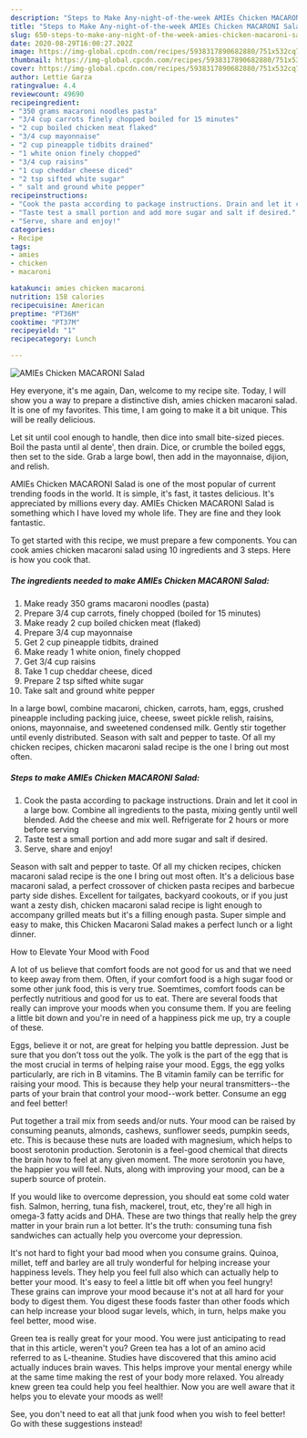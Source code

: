 ```yaml
---
description: "Steps to Make Any-night-of-the-week AMIEs Chicken MACARONI Salad"
title: "Steps to Make Any-night-of-the-week AMIEs Chicken MACARONI Salad"
slug: 650-steps-to-make-any-night-of-the-week-amies-chicken-macaroni-salad
date: 2020-08-29T16:00:27.202Z
image: https://img-global.cpcdn.com/recipes/5938317890682880/751x532cq70/amies-chicken-macaroni-salad-recipe-main-photo.jpg
thumbnail: https://img-global.cpcdn.com/recipes/5938317890682880/751x532cq70/amies-chicken-macaroni-salad-recipe-main-photo.jpg
cover: https://img-global.cpcdn.com/recipes/5938317890682880/751x532cq70/amies-chicken-macaroni-salad-recipe-main-photo.jpg
author: Lettie Garza
ratingvalue: 4.4
reviewcount: 49690
recipeingredient:
- "350 grams macaroni noodles pasta"
- "3/4 cup carrots finely chopped boiled for 15 minutes"
- "2 cup boiled chicken meat flaked"
- "3/4 cup mayonnaise"
- "2 cup pineapple tidbits drained"
- "1 white onion finely chopped"
- "3/4 cup raisins"
- "1 cup cheddar cheese diced"
- "2 tsp sifted white sugar"
- " salt and ground white pepper"
recipeinstructions:
- "Cook the pasta according to package instructions. Drain and let it cool in a large bow. Combine all ingredients to the pasta, mixing gently until well blended. Add the cheese and mix well. Refrigerate for 2 hours or more before serving"
- "Taste test a small portion and add more sugar and salt if desired."
- "Serve, share and enjoy!"
categories:
- Recipe
tags:
- amies
- chicken
- macaroni

katakunci: amies chicken macaroni 
nutrition: 158 calories
recipecuisine: American
preptime: "PT36M"
cooktime: "PT37M"
recipeyield: "1"
recipecategory: Lunch

---
```



![AMIEs Chicken MACARONI Salad](https://img-global.cpcdn.com/recipes/5938317890682880/751x532cq70/amies-chicken-macaroni-salad-recipe-main-photo.jpg)

Hey everyone, it's me again, Dan, welcome to my recipe site. Today, I will show you a way to prepare a distinctive dish, amies chicken macaroni salad. It is one of my favorites. This time, I am going to make it a bit unique. This will be really delicious.

Let sit until cool enough to handle, then dice into small bite-sized pieces. Boil the pasta until al dente&#39;, then drain. Dice, or crumble the boiled eggs, then set to the side. Grab a large bowl, then add in the mayonnaise, dijion, and relish.

AMIEs Chicken MACARONI Salad is one of the most popular of current trending foods in the world. It is simple, it's fast, it tastes delicious. It's appreciated by millions every day. AMIEs Chicken MACARONI Salad is something which I have loved my whole life. They are fine and they look fantastic.


To get started with this recipe, we must prepare a few components. You can cook amies chicken macaroni salad using 10 ingredients and 3 steps. Here is how you cook that.

<!--inarticleads1-->

##### The ingredients needed to make AMIEs Chicken MACARONI Salad:

1. Make ready 350 grams macaroni noodles (pasta)
1. Prepare 3/4 cup carrots, finely chopped (boiled for 15 minutes)
1. Make ready 2 cup boiled chicken meat (flaked)
1. Prepare 3/4 cup mayonnaise
1. Get 2 cup pineapple tidbits, drained
1. Make ready 1 white onion, finely chopped
1. Get 3/4 cup raisins
1. Take 1 cup cheddar cheese, diced
1. Prepare 2 tsp sifted white sugar
1. Take  salt and ground white pepper


In a large bowl, combine macaroni, chicken, carrots, ham, eggs, crushed pineapple including packing juice, cheese, sweet pickle relish, raisins, onions, mayonnaise, and sweetened condensed milk. Gently stir together until evenly distributed. Season with salt and pepper to taste. Of all my chicken recipes, chicken macaroni salad recipe is the one I bring out most often. 

<!--inarticleads2-->

##### Steps to make AMIEs Chicken MACARONI Salad:

1. Cook the pasta according to package instructions. Drain and let it cool in a large bow. Combine all ingredients to the pasta, mixing gently until well blended. Add the cheese and mix well. Refrigerate for 2 hours or more before serving
1. Taste test a small portion and add more sugar and salt if desired.
1. Serve, share and enjoy!


Season with salt and pepper to taste. Of all my chicken recipes, chicken macaroni salad recipe is the one I bring out most often. It&#39;s a delicious base macaroni salad, a perfect crossover of chicken pasta recipes and barbecue party side dishes. Excellent for tailgates, backyard cookouts, or if you just want a zesty dish, chicken macaroni salad recipe is light enough to accompany grilled meats but it&#39;s a filling enough pasta. Super simple and easy to make, this Chicken Macaroni Salad makes a perfect lunch or a light dinner. 

How to Elevate Your Mood with Food


A lot of us believe that comfort foods are not good for us and that we need to keep away from them. Often, if your comfort food is a high sugar food or some other junk food, this is very true. Soemtimes, comfort foods can be perfectly nutritious and good for us to eat. There are several foods that really can improve your moods when you consume them. If you are feeling a little bit down and you're in need of a happiness pick me up, try a couple of these.

Eggs, believe it or not, are great for helping you battle depression. Just be sure that you don't toss out the yolk. The yolk is the part of the egg that is the most crucial in terms of helping raise your mood. Eggs, the egg yolks particularly, are rich in B vitamins. The B vitamin family can be terrific for raising your mood. This is because they help your neural transmitters--the parts of your brain that control your mood--work better. Consume an egg and feel better!

Put together a trail mix from seeds and/or nuts. Your mood can be raised by consuming peanuts, almonds, cashews, sunflower seeds, pumpkin seeds, etc. This is because these nuts are loaded with magnesium, which helps to boost serotonin production. Serotonin is a feel-good chemical that directs the brain how to feel at any given moment. The more serotonin you have, the happier you will feel. Nuts, along with improving your mood, can be a superb source of protein.

If you would like to overcome depression, you should eat some cold water fish. Salmon, herring, tuna fish, mackerel, trout, etc, they're all high in omega-3 fatty acids and DHA. These are two things that really help the grey matter in your brain run a lot better. It's the truth: consuming tuna fish sandwiches can actually help you overcome your depression. 

It's not hard to fight your bad mood when you consume grains. Quinoa, millet, teff and barley are all truly wonderful for helping increase your happiness levels. They help you feel full also which can actually help to better your mood. It's easy to feel a little bit off when you feel hungry! These grains can improve your mood because it's not at all hard for your body to digest them. You digest these foods faster than other foods which can help increase your blood sugar levels, which, in turn, helps make you feel better, mood wise.

Green tea is really great for your mood. You were just anticipating to read that in this article, weren't you? Green tea has a lot of an amino acid referred to as L-theanine. Studies have discovered that this amino acid actually induces brain waves. This helps improve your mental energy while at the same time making the rest of your body more relaxed. You already knew green tea could help you feel healthier. Now you are well aware that it helps you to elevate your moods as well!

See, you don't need to eat all that junk food when you wish to feel better! Go  with  these suggestions  instead!

